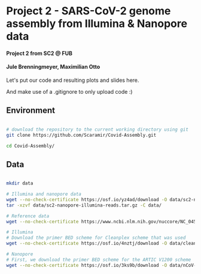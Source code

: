 # Project 2 - SARS-CoV-2 genome assembly from Illumina & Nanopore data
#### Project 2 from SC2 @ FUB
#### Jule Brenningmeyer, Maximilian Otto

Let's put our code and resulting plots and slides here.

And make use of a .gitignore to only upload code :)

## Environment

```bash

# download the repository to the current working directory using git 
git clone https://github.com/Scaramir/Covid-Assembly.git

cd Covid-Assembly/
```

## Data

```bash

mkdir data

# Illumina and nanopore data
wget --no-check-certificate https://osf.io/yz4ad/download -O data/sc2-nanopore-illumina-reads.tar.gz
tar -xzvf data/sc2-nanopore-illumina-reads.tar.gz -C data/

# Reference data
wget --no-check-certificate https://www.ncbi.nlm.nih.gov/nuccore/NC_045512.2?report=fasta -O data/reference.fasta

# Illumina
# Download the primer BED scheme for Cleanplex scheme that was used
wget --no-check-certificate https://osf.io/4nztj/download -O data/cleanplex.amplicons.bedpe

# Nanopore
# First, we download the primer BED scheme for the ARTIC V1200 scheme
wget --no-check-certificate https://osf.io/3ks9b/download -O data/nCoV-2019.bed

```
